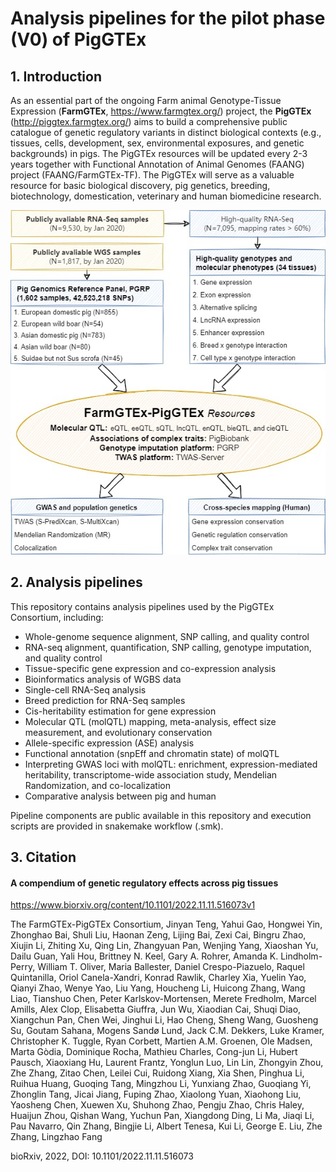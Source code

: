 # Analysis pipelines for the pilot phase (V0) of PigGTEx 

## 1. Introduction

As an essential part of the ongoing Farm animal Genotype-Tissue Expression (**FarmGTEx**, https://www.farmgtex.org/) project, the **PigGTEx** (http://piggtex.farmgtex.org/) aims to build a comprehensive public catalogue of genetic regulatory variants in distinct biological contexts (e.g., tissues, cells, development, sex, environmental exposures, and genetic backgrounds) in pigs. The PigGTEx resources will be updated every 2-3 years together with Functional Annotation of Animal Genomes (FAANG) project (FAANG/FarmGTEx-TF). The PigGTEx will serve as a valuable resource for basic biological discovery, pig genetics, breeding, biotechnology, domestication, veterinary and human biomedicine research.



![PigGTEx-pipeline-V1.1](https://raw.githubusercontent.com/FarmGTEx/PigGTEx-Pipeline-v0/master/PigGTEx-pipeline-V1.1.jpg)



## 2. Analysis pipelines

This repository contains analysis pipelines used by the PigGTEx Consortium, including:

- Whole-genome sequence alignment, SNP calling, and quality control
- RNA-seq alignment, quantification, SNP calling, genotype imputation, and quality control
- Tissue-specific gene expression and co-expression analysis
- Bioinformatics analysis of WGBS data
- Single-cell RNA-Seq analysis
- Breed prediction for RNA-Seq samples
- Cis-heritability estimation for gene expression
- Molecular QTL (molQTL) mapping, meta-analysis, effect size measurement, and evolutionary conservation
- Allele-specific expression (ASE) analysis
- Functional annotation (snpEff and chromatin state) of molQTL
- Interpreting GWAS loci with molQTL: enrichment, expression-mediated heritability, transcriptome-wide association study, Mendelian Randomization, and co-localization
- Comparative analysis between pig and human



Pipeline components are public available in this repository and execution scripts are provided in snakemake workflow (.smk). 

## 3. Citation
#### **A compendium of genetic regulatory effects across pig tissues**

https://www.biorxiv.org/content/10.1101/2022.11.11.516073v1

The FarmGTEx-PigGTEx Consortium, Jinyan Teng, Yahui Gao, Hongwei Yin, Zhonghao Bai, Shuli Liu, Haonan Zeng, Lijing Bai, Zexi Cai, Bingru Zhao, Xiujin Li, Zhiting Xu, Qing Lin, Zhangyuan Pan, Wenjing Yang, Xiaoshan Yu, Dailu Guan, Yali Hou, Brittney N. Keel, Gary A. Rohrer, Amanda K. Lindholm-Perry, William T. Oliver, Maria Ballester, Daniel Crespo-Piazuelo, Raquel Quintanilla, Oriol Canela-Xandri, Konrad Rawlik, Charley Xia, Yuelin Yao, Qianyi Zhao, Wenye Yao, Liu Yang, Houcheng Li, Huicong Zhang, Wang Liao, Tianshuo Chen, Peter Karlskov-Mortensen, Merete Fredholm, Marcel Amills, Alex Clop, Elisabetta Giuffra, Jun Wu, Xiaodian Cai, Shuqi Diao, Xiangchun Pan, Chen Wei, Jinghui Li, Hao Cheng, Sheng Wang, Guosheng Su, Goutam Sahana, Mogens Sandø Lund, Jack C.M. Dekkers, Luke Kramer, Christopher K. Tuggle, Ryan Corbett, Martien A.M. Groenen, Ole Madsen, Marta Gòdia, Dominique Rocha, Mathieu Charles, Cong-jun Li, Hubert Pausch, Xiaoxiang Hu, Laurent Frantz, Yonglun Luo, Lin Lin, Zhongyin Zhou, Zhe Zhang, Zitao Chen, Leilei Cui, Ruidong Xiang, Xia Shen, Pinghua Li, Ruihua Huang, Guoqing Tang, Mingzhou Li, Yunxiang Zhao, Guoqiang Yi, Zhonglin Tang, Jicai Jiang, Fuping Zhao, Xiaolong Yuan, Xiaohong Liu, Yaosheng Chen, Xuewen Xu, Shuhong Zhao, Pengju Zhao, Chris Haley, Huaijun Zhou, Qishan Wang, Yuchun Pan, Xiangdong Ding, Li Ma, Jiaqi Li, Pau Navarro, Qin Zhang, Bingjie Li, Albert Tenesa, Kui Li, George E. Liu, Zhe Zhang, Lingzhao Fang

bioRxiv, 2022, DOI: 10.1101/2022.11.11.516073
